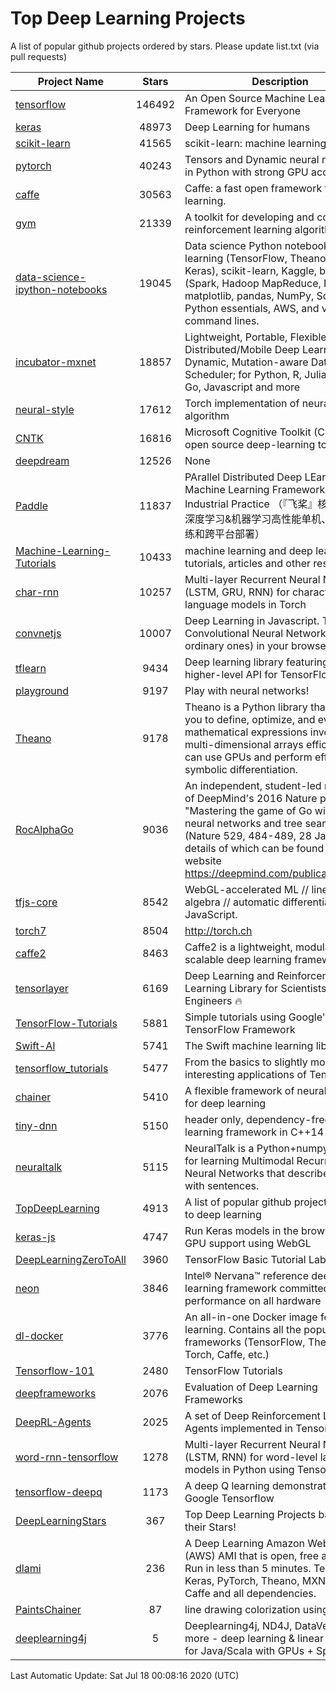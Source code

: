# Top Deep Learning Projects
A list of popular github projects ordered by stars.
Please update list.txt (via pull requests)

|Project Name| Stars | Description |
| ---------- |:-----:| ----------- |
| [tensorflow](https://github.com/tensorflow/tensorflow) | 146492 | An Open Source Machine Learning Framework for Everyone |
| [keras](https://github.com/keras-team/keras) | 48973 | Deep Learning for humans |
| [scikit-learn](https://github.com/scikit-learn/scikit-learn) | 41565 | scikit-learn: machine learning in Python |
| [pytorch](https://github.com/pytorch/pytorch) | 40243 | Tensors and Dynamic neural networks in Python with strong GPU acceleration |
| [caffe](https://github.com/BVLC/caffe) | 30563 | Caffe: a fast open framework for deep learning. |
| [gym](https://github.com/openai/gym) | 21339 | A toolkit for developing and comparing reinforcement learning algorithms. |
| [data-science-ipython-notebooks](https://github.com/donnemartin/data-science-ipython-notebooks) | 19045 | Data science Python notebooks: Deep learning (TensorFlow, Theano, Caffe, Keras), scikit-learn, Kaggle, big data (Spark, Hadoop MapReduce, HDFS), matplotlib, pandas, NumPy, SciPy, Python essentials, AWS, and various command lines. |
| [incubator-mxnet](https://github.com/apache/incubator-mxnet) | 18857 | Lightweight, Portable, Flexible Distributed/Mobile Deep Learning with Dynamic, Mutation-aware Dataflow Dep Scheduler; for Python, R, Julia, Scala, Go, Javascript and more |
| [neural-style](https://github.com/jcjohnson/neural-style) | 17612 | Torch implementation of neural style algorithm |
| [CNTK](https://github.com/microsoft/CNTK) | 16816 | Microsoft Cognitive Toolkit (CNTK), an open source deep-learning toolkit |
| [deepdream](https://github.com/google/deepdream) | 12526 | None |
| [Paddle](https://github.com/PaddlePaddle/Paddle) | 11837 | PArallel Distributed Deep LEarning: Machine Learning Framework from Industrial Practice （『飞桨』核心框架，深度学习&机器学习高性能单机、分布式训练和跨平台部署） |
| [Machine-Learning-Tutorials](https://github.com/ujjwalkarn/Machine-Learning-Tutorials) | 10433 | machine learning and deep learning tutorials, articles and other resources  |
| [char-rnn](https://github.com/karpathy/char-rnn) | 10257 | Multi-layer Recurrent Neural Networks (LSTM, GRU, RNN) for character-level language models in Torch |
| [convnetjs](https://github.com/karpathy/convnetjs) | 10007 | Deep Learning in Javascript. Train Convolutional Neural Networks (or ordinary ones) in your browser. |
| [tflearn](https://github.com/tflearn/tflearn) | 9434 | Deep learning library featuring a higher-level API for TensorFlow. |
| [playground](https://github.com/tensorflow/playground) | 9197 | Play with neural networks! |
| [Theano](https://github.com/Theano/Theano) | 9178 | Theano is a Python library that allows you to define, optimize, and evaluate mathematical expressions involving multi-dimensional arrays efficiently. It can use GPUs and perform efficient symbolic differentiation. |
| [RocAlphaGo](https://github.com/Rochester-NRT/RocAlphaGo) | 9036 | An independent, student-led replication of DeepMind's 2016 Nature publication, "Mastering the game of Go with deep neural networks and tree search" (Nature 529, 484-489, 28 Jan 2016), details of which can be found on their website https://deepmind.com/publications.html. |
| [tfjs-core](https://github.com/tensorflow/tfjs-core) | 8542 | WebGL-accelerated ML // linear algebra // automatic differentiation for JavaScript. |
| [torch7](https://github.com/torch/torch7) | 8504 | http://torch.ch |
| [caffe2](https://github.com/facebookarchive/caffe2) | 8463 | Caffe2 is a lightweight, modular, and scalable deep learning framework. |
| [tensorlayer](https://github.com/tensorlayer/tensorlayer) | 6169 | Deep Learning and Reinforcement Learning Library for Scientists and Engineers 🔥 |
| [TensorFlow-Tutorials](https://github.com/nlintz/TensorFlow-Tutorials) | 5881 | Simple tutorials using Google's TensorFlow Framework |
| [Swift-AI](https://github.com/Swift-AI/Swift-AI) | 5741 | The Swift machine learning library. |
| [tensorflow_tutorials](https://github.com/pkmital/tensorflow_tutorials) | 5477 | From the basics to slightly more interesting applications of Tensorflow |
| [chainer](https://github.com/chainer/chainer) | 5410 | A flexible framework of neural networks for deep learning |
| [tiny-dnn](https://github.com/tiny-dnn/tiny-dnn) | 5150 | header only, dependency-free deep learning framework in C++14 |
| [neuraltalk](https://github.com/karpathy/neuraltalk) | 5115 | NeuralTalk is a Python+numpy project for learning Multimodal Recurrent Neural Networks that describe images with sentences. |
| [TopDeepLearning](https://github.com/aymericdamien/TopDeepLearning) | 4913 | A list of popular github projects related to deep learning |
| [keras-js](https://github.com/transcranial/keras-js) | 4747 | Run Keras models in the browser, with GPU support using WebGL |
| [DeepLearningZeroToAll](https://github.com/hunkim/DeepLearningZeroToAll) | 3960 | TensorFlow Basic Tutorial Labs |
| [neon](https://github.com/NervanaSystems/neon) | 3846 | Intel® Nervana™ reference deep learning framework committed to best performance on all hardware |
| [dl-docker](https://github.com/floydhub/dl-docker) | 3776 | An all-in-one Docker image for deep learning. Contains all the popular DL frameworks (TensorFlow, Theano, Torch, Caffe, etc.) |
| [Tensorflow-101](https://github.com/sjchoi86/Tensorflow-101) | 2480 | TensorFlow Tutorials |
| [deepframeworks](https://github.com/zer0n/deepframeworks) | 2076 | Evaluation of Deep Learning Frameworks |
| [DeepRL-Agents](https://github.com/awjuliani/DeepRL-Agents) | 2025 | A set of Deep Reinforcement Learning Agents implemented in Tensorflow. |
| [word-rnn-tensorflow](https://github.com/hunkim/word-rnn-tensorflow) | 1278 | Multi-layer Recurrent Neural Networks (LSTM, RNN) for word-level language models in Python using TensorFlow. |
| [tensorflow-deepq](https://github.com/siemanko/tensorflow-deepq) | 1173 | A deep Q learning demonstration using Google Tensorflow |
| [DeepLearningStars](https://github.com/hunkim/DeepLearningStars) | 367 | Top Deep Learning Projects based on their Stars! |
| [dlami](https://github.com/ritchieng/dlami) | 236 | A Deep Learning Amazon Web Service (AWS) AMI that is open, free and works. Run in less than 5 minutes. TensorFlow, Keras, PyTorch, Theano, MXNet, CNTK, Caffe and all dependencies. |
| [PaintsChainer](https://github.com/taizan/PaintsChainer) | 87 | line drawing colorization using chainer |
| [deeplearning4j](https://github.com/deeplearning4j/deeplearning4j) | 5 | Deeplearning4j, ND4J, DataVec and more - deep learning & linear algebra for Java/Scala with GPUs + Spark |

Last Automatic Update: Sat Jul 18 00:08:16 2020 (UTC)
